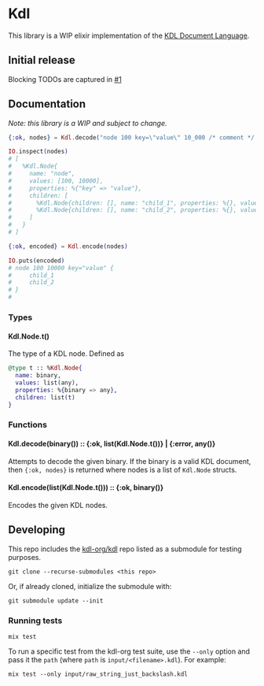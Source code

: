 # Kdl

This library is a WIP elixir implementation of the [KDL Document Language](https://kdl.dev).

## Initial release

Blocking TODOs are captured in [#1](https://github.com/benjreinhart/kdl-ex/issues/1)

## Documentation

_Note: this library is a WIP and subject to change._

```elixir
{:ok, nodes} = Kdl.decode("node 100 key=\"value\" 10_000 /* comment */ {\n  child_1 ; child_2\n}")

IO.inspect(nodes)
# [
#   %Kdl.Node{
#     name: "node",
#     values: [100, 10000],
#     properties: %{"key" => "value"},
#     children: [
#       %Kdl.Node{children: [], name: "child_1", properties: %{}, values: []},
#       %Kdl.Node{children: [], name: "child_2", properties: %{}, values: []}
#     ]
#   }
# ]

{:ok, encoded} = Kdl.encode(nodes)

IO.puts(encoded)
# node 100 10000 key="value" {
#     child_1
#     child_2
# }
#
```

### Types

#### Kdl.Node.t()

The type of a KDL node. Defined as

```elixir
@type t :: %Kdl.Node{
  name: binary,
  values: list(any),
  properties: %{binary => any},
  children: list(t)
}
```

### Functions

#### Kdl.decode(binary()) :: {:ok, list(Kdl.Node.t())} | {:error, any()}

Attempts to decode the given binary. If the binary is a valid KDL document, then `{:ok, nodes}` is returned where nodes is a list of `Kdl.Node` structs.

#### Kdl.encode(list(Kdl.Node.t())) :: {:ok, binary()}

Encodes the given KDL nodes.

## Developing

This repo includes the [kdl-org/kdl](https://github.com/kdl-org/kdl) repo listed as a submodule for testing purposes.

```
git clone --recurse-submodules <this repo>
```

Or, if already cloned, initialize the submodule with:

```
git submodule update --init
```

### Running tests

```
mix test
```

To run a specific test from the kdl-org test suite, use the `--only` option and pass it the `path` (where `path` is `input/<filename>.kdl`). For example:

```
mix test --only input/raw_string_just_backslash.kdl
```
